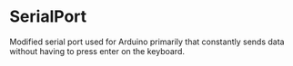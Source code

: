 # SerialPort
Modified serial port used for Arduino primarily that constantly sends data without having to press enter on the keyboard.
